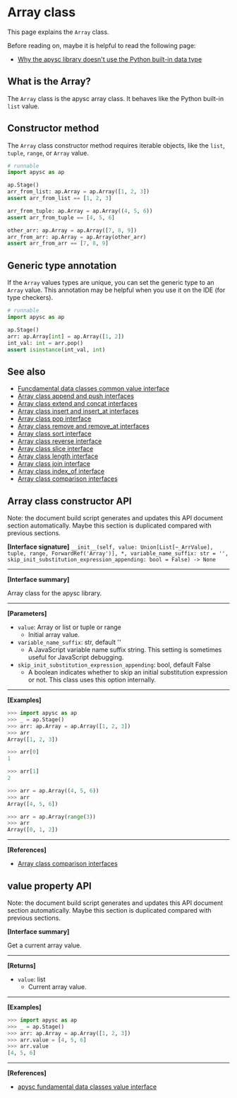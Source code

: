 # Array class

This page explains the `Array` class.

Before reading on, maybe it is helpful to read the following page:

- [Why the apysc library doesn't use the Python built-in data type](why_apysc_doesnt_use_python_builtin_data_type.md)

## What is the Array?

The `Array` class is the apysc array class. It behaves like the Python built-in `list` value.

## Constructor method

The `Array` class constructor method requires iterable objects, like the `list`\, `tuple`\, `range`\, or `Array` value.

```py
# runnable
import apysc as ap

ap.Stage()
arr_from_list: ap.Array = ap.Array([1, 2, 3])
assert arr_from_list == [1, 2, 3]

arr_from_tuple: ap.Array = ap.Array((4, 5, 6))
assert arr_from_tuple == [4, 5, 6]

other_arr: ap.Array = ap.Array([7, 8, 9])
arr_from_arr: ap.Array = ap.Array(other_arr)
assert arr_from_arr == [7, 8, 9]
```

## Generic type annotation

If the `Array` values types are unique, you can set the generic type to an `Array` value. This annotation may be helpful when you use it on the IDE (for type checkers).

```py
# runnable
import apysc as ap

ap.Stage()
arr: ap.Array[int] = ap.Array([1, 2])
int_val: int = arr.pop()
assert isinstance(int_val, int)
```

## See also

- [Funcdamental data classes common value interface](fundamental_data_classes_value_interface.md)
- [Array class append and push interfaces](array_append_and_push.md)
- [Array class extend and concat interfaces](array_extend_and_concat.md)
- [Array class insert and insert_at interfaces](array_insert_and_insert_at.md)
- [Array class pop interface](array_pop.md)
- [Array class remove and remove_at interfaces](array_remove_and_remove_at.md)
- [Array class sort interface](array_sort.md)
- [Array class reverse interface](array_reverse.md)
- [Array class slice interface](array_slice.md)
- [Array class length interface](array_length.md)
- [Array class join interface](array_join.md)
- [Array class index_of interface](array_index_of.md)
- [Array class comparison interfaces](array_comparison.md)


## Array class constructor API

<!-- Docstring: apysc._type.array.Array.__init__ -->

<span class="inconspicuous-txt">Note: the document build script generates and updates this API document section automatically. Maybe this section is duplicated compared with previous sections.</span>

**[Interface signature]** `__init__(self, value: Union[List[~_ArrValue], tuple, range, ForwardRef('Array')], *, variable_name_suffix: str = '', skip_init_substitution_expression_appending: bool = False) -> None`<hr>

**[Interface summary]**

Array class for the apysc library.<hr>

**[Parameters]**

- `value`: Array or list or tuple or range
  - Initial array value.
- `variable_name_suffix`: str, default ''
  - A JavaScript variable name suffix string. This setting is sometimes useful for JavaScript debugging.
- `skip_init_substitution_expression_appending`: bool, default False
  - A boolean indicates whether to skip an initial substitution expression or not. This class uses this option internally.

<hr>

**[Examples]**

```py
>>> import apysc as ap
>>> _ = ap.Stage()
>>> arr: ap.Array = ap.Array([1, 2, 3])
>>> arr
Array([1, 2, 3])

>>> arr[0]
1

>>> arr[1]
2

>>> arr = ap.Array((4, 5, 6))
>>> arr
Array([4, 5, 6])

>>> arr = ap.Array(range(3))
>>> arr
Array([0, 1, 2])
```

<hr>

**[References]**

- [Array class comparison interfaces](https://simon-ritchie.github.io/apysc/en/array_comparison.html)

## value property API

<!-- Docstring: apysc._type.array.Array.value -->

<span class="inconspicuous-txt">Note: the document build script generates and updates this API document section automatically. Maybe this section is duplicated compared with previous sections.</span>

**[Interface summary]**

Get a current array value.<hr>

**[Returns]**

- `value`: list
  - Current array value.

<hr>

**[Examples]**

```py
>>> import apysc as ap
>>> _ = ap.Stage()
>>> arr: ap.Array = ap.Array([1, 2, 3])
>>> arr.value = [4, 5, 6]
>>> arr.value
[4, 5, 6]
```

<hr>

**[References]**

- [apysc fundamental data classes value interface](https://simon-ritchie.github.io/apysc/en/fundamental_data_classes_value_interface.html)